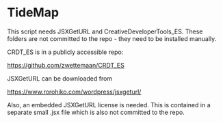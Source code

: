 # TideMap

This script needs JSXGetURL and CreativeDeveloperTools_ES. These folders are not committed to the repo - they need
to be installed manually.

CRDT_ES is in a publicly accessible repo:

https://github.com/zwettemaan/CRDT_ES

JSXGetURL can be downloaded from

https://www.rorohiko.com/wordpress/jsxgeturl/

Also, an embedded JSXGetURL license is needed. This is contained in a separate small .jsx file which is also not
committed to the repo.

